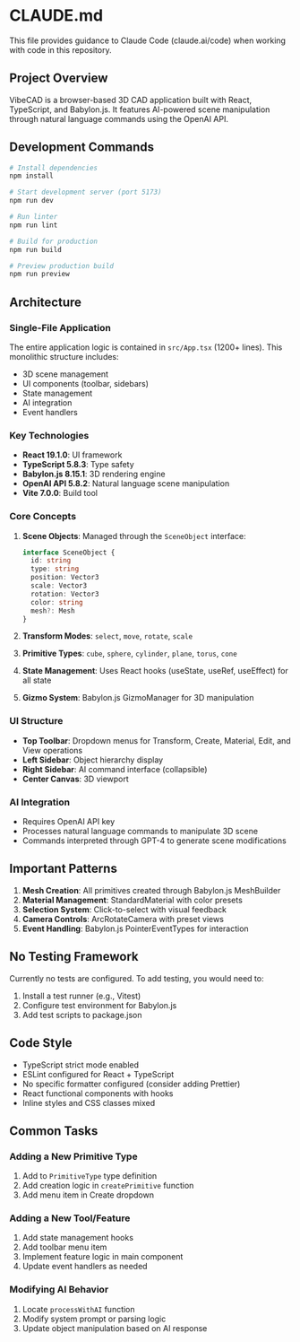# CLAUDE.md

This file provides guidance to Claude Code (claude.ai/code) when working with code in this repository.

## Project Overview

VibeCAD is a browser-based 3D CAD application built with React, TypeScript, and Babylon.js. It features AI-powered scene manipulation through natural language commands using the OpenAI API.

## Development Commands

```bash
# Install dependencies
npm install

# Start development server (port 5173)
npm run dev

# Run linter
npm run lint

# Build for production
npm run build

# Preview production build
npm run preview
```

## Architecture

### Single-File Application
The entire application logic is contained in `src/App.tsx` (1200+ lines). This monolithic structure includes:
- 3D scene management
- UI components (toolbar, sidebars)
- State management
- AI integration
- Event handlers

### Key Technologies
- **React 19.1.0**: UI framework
- **TypeScript 5.8.3**: Type safety
- **Babylon.js 8.15.1**: 3D rendering engine
- **OpenAI API 5.8.2**: Natural language scene manipulation
- **Vite 7.0.0**: Build tool

### Core Concepts

1. **Scene Objects**: Managed through the `SceneObject` interface:
   ```typescript
   interface SceneObject {
     id: string
     type: string
     position: Vector3
     scale: Vector3
     rotation: Vector3
     color: string
     mesh?: Mesh
   }
   ```

2. **Transform Modes**: `select`, `move`, `rotate`, `scale`

3. **Primitive Types**: `cube`, `sphere`, `cylinder`, `plane`, `torus`, `cone`

4. **State Management**: Uses React hooks (useState, useRef, useEffect) for all state

5. **Gizmo System**: Babylon.js GizmoManager for 3D manipulation

### UI Structure
- **Top Toolbar**: Dropdown menus for Transform, Create, Material, Edit, and View operations
- **Left Sidebar**: Object hierarchy display
- **Right Sidebar**: AI command interface (collapsible)
- **Center Canvas**: 3D viewport

### AI Integration
- Requires OpenAI API key
- Processes natural language commands to manipulate 3D scene
- Commands interpreted through GPT-4 to generate scene modifications

## Important Patterns

1. **Mesh Creation**: All primitives created through Babylon.js MeshBuilder
2. **Material Management**: StandardMaterial with color presets
3. **Selection System**: Click-to-select with visual feedback
4. **Camera Controls**: ArcRotateCamera with preset views
5. **Event Handling**: Babylon.js PointerEventTypes for interaction

## No Testing Framework

Currently no tests are configured. To add testing, you would need to:
1. Install a test runner (e.g., Vitest)
2. Configure test environment for Babylon.js
3. Add test scripts to package.json

## Code Style

- TypeScript strict mode enabled
- ESLint configured for React + TypeScript
- No specific formatter configured (consider adding Prettier)
- React functional components with hooks
- Inline styles and CSS classes mixed

## Common Tasks

### Adding a New Primitive Type
1. Add to `PrimitiveType` type definition
2. Add creation logic in `createPrimitive` function
3. Add menu item in Create dropdown

### Adding a New Tool/Feature
1. Add state management hooks
2. Add toolbar menu item
3. Implement feature logic in main component
4. Update event handlers as needed

### Modifying AI Behavior
1. Locate `processWithAI` function
2. Modify system prompt or parsing logic
3. Update object manipulation based on AI response
